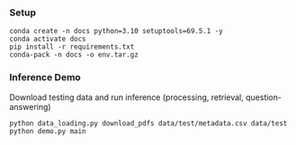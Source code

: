 ### Setup

```
conda create -n docs python=3.10 setuptools=69.5.1 -y
conda activate docs
pip install -r requirements.txt
conda-pack -n docs -o env.tar.gz
```

### Inference Demo

Download testing data and run inference (processing, retrieval, question-answering)

```
python data_loading.py download_pdfs data/test/metadata.csv data/test
python demo.py main
```
